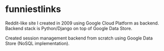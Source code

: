 # funniestlinks
Reddit-like site I created in 2009 using Google Cloud Platform as backend.  Backend stack is Python/Django on top of Google Data Store. 

Created session management backend from scratch using Google Data Store (NoSQL implementation). 
